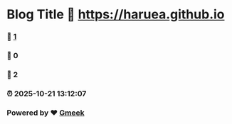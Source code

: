 # Blog Title :link: https://haruea.github.io 
### :page_facing_up: [1](https://haruea.github.io/tag.html) 
### :speech_balloon: 0 
### :hibiscus: 2 
### :alarm_clock: 2025-10-21 13:12:07 
### Powered by :heart: [Gmeek](https://github.com/Meekdai/Gmeek)
